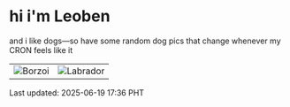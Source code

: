 # hi i'm Leoben

and i like dogs—so have some random dog pics that change whenever my CRON feels like it

|  |  |
|--------|----------|
| ![Borzoi](https://random-dog-vercel.vercel.app/api/random-borzoi?v=1750325766) | ![Labrador](https://random-dog-vercel.vercel.app/api/random-labrador?v=1750325766) |

Last updated: 2025-06-19 17:36 PHT
